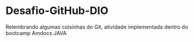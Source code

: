 # Desafio-GitHub-DIO
Relembrando algumas coisinhas do Git, atividade implementada dentro do bootcamp Amdocs JAVA
